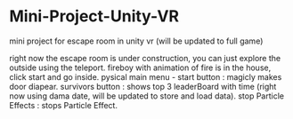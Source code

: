 # Mini-Project-Unity-VR
 mini project for escape room in unity vr (will be updated to full game)
 
 right now the escape room is under construction, you can just explore the outside using the teleport.
 fireboy with animation of fire is in the house, click start and go inside.
 pysical main menu -
  start button : magicly makes door diapear.
  survivors button : shows top 3 leaderBoard with time (right now using dama date, will be updated to store and load data).
  stop Particle Effects : stops Particle Effect.
  
 
